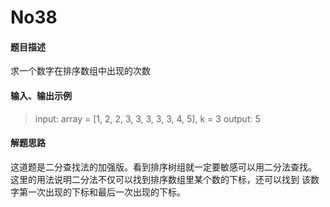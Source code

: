 # No38
#### 题目描述
求一个数字在排序数组中出现的次数
#### 输入、输出示例
> input: array = [1, 2, 2, 3, 3, 3, 3, 3, 4, 5], k = 3
> output: 5

#### 解题思路
这道题是二分查找法的加强版。看到排序树组就一定要敏感可以用二分法查找。
这里的用法说明二分法不仅可以找到排序数组里某个数的下标，还可以找到
该数字第一次出现的下标和最后一次出现的下标。